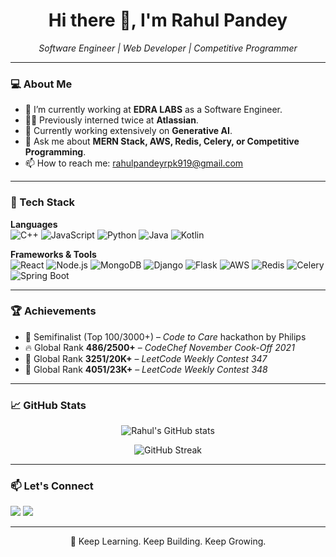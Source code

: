 <h1 align="center">Hi there 👋, I'm Rahul Pandey</h1>
<p align="center">
  <em>Software Engineer | Web Developer | Competitive Programmer</em>
</p>

---

### 💻 About Me
- 🔭 I’m currently working at **EDRA LABS** as a Software Engineer.
- 👨‍💻 Previously interned twice at **Atlassian**.
- 🌱 Currently working extensively on **Generative AI**.
- 💬 Ask me about **MERN Stack, AWS, Redis, Celery, or Competitive Programming**.
- 📫 How to reach me: rahulpandeyrpk919@gmail.com

---

### 🚀 Tech Stack

**Languages**  
![C++](https://img.shields.io/badge/C++-00599C?style=flat&logo=cplusplus&logoColor=white)
![JavaScript](https://img.shields.io/badge/JavaScript-F7DF1E?style=flat&logo=javascript&logoColor=black)
![Python](https://img.shields.io/badge/Python-3776AB?style=flat&logo=python&logoColor=white)
![Java](https://img.shields.io/badge/Java-ED8B00?style=flat&logo=java&logoColor=white)
![Kotlin](https://img.shields.io/badge/Kotlin-7F52FF?style=flat&logo=kotlin&logoColor=white)

**Frameworks & Tools**  
![React](https://img.shields.io/badge/React-20232A?style=flat&logo=react&logoColor=61DAFB)
![Node.js](https://img.shields.io/badge/Node.js-339933?style=flat&logo=nodedotjs&logoColor=white)
![MongoDB](https://img.shields.io/badge/MongoDB-4EA94B?style=flat&logo=mongodb&logoColor=white)
![Django](https://img.shields.io/badge/Django-092E20?style=flat&logo=django&logoColor=white)
![Flask](https://img.shields.io/badge/Flask-000000?style=flat&logo=flask&logoColor=white)
![AWS](https://img.shields.io/badge/AWS-232F3E?style=flat&logo=amazon-aws&logoColor=white)
![Redis](https://img.shields.io/badge/Redis-DC382D?style=flat&logo=redis&logoColor=white)
![Celery](https://img.shields.io/badge/Celery-37814A?style=flat)
![Spring Boot](https://img.shields.io/badge/Spring_Boot-6DB33F?style=flat&logo=spring-boot&logoColor=white)

---

### 🏆 Achievements
- 🥉 Semifinalist (Top 100/3000+) – *Code to Care* hackathon by Philips  
- 🔥 Global Rank **486/2500+** – *CodeChef November Cook-Off 2021*  
- 🧠 Global Rank **3251/20K+** – *LeetCode Weekly Contest 347*  
- 🎯 Global Rank **4051/23K+** – *LeetCode Weekly Contest 348*  

---

### 📈 GitHub Stats
<p align="center">
  <img src="https://github-readme-stats.vercel.app/api?username=rahul-pandey0&show_icons=true&theme=tokyonight" alt="Rahul's GitHub stats"/>
</p>
<p align="center">
  <img src="https://github-readme-streak-stats.herokuapp.com/?user=rahul-pandey0&theme=tokyonight" alt="GitHub Streak"/>
</p>

---

### 📫 Let's Connect
<p>
  <a href="mailto:rahulpandeyrpk919@gmail.com"><img src="https://img.shields.io/badge/Email-D14836?style=for-the-badge&logo=gmail&logoColor=white"/></a>
  <a href="https://www.linkedin.com/in/imrpandey/"><img src="https://img.shields.io/badge/LinkedIn-0077B5?style=for-the-badge&logo=linkedin&logoColor=white"/></a>
</p>

---

<p align="center">
  🧠 Keep Learning. Keep Building. Keep Growing.
</p>
